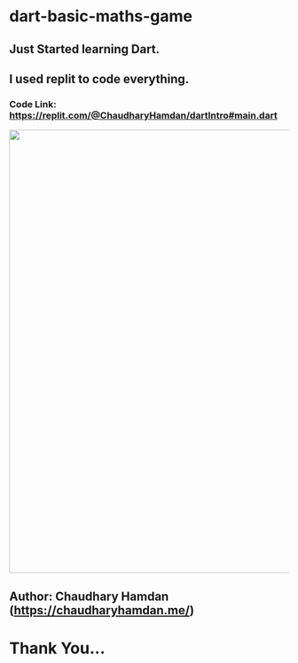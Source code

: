 # dart-basic-maths-game
## Just Started learning Dart.
## I used replit to code everything.
### Code Link: https://replit.com/@ChaudharyHamdan/dartIntro#main.dart
<img src="https://github.com/hamdan-codes/flutter-basic-maths-game/blob/main/Game_SS.png?raw=true" width="800px"><br>
## Author: Chaudhary Hamdan (https://chaudharyhamdan.me/)
# Thank You...
